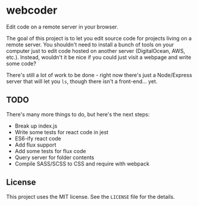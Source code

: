 # webcoder

Edit code on a remote server in your browser.

The goal of this project is to let you edit source code for projects living on a
remote server. You shouldn't need to install a bunch of tools on your computer just to 
edit code hosted on another server (DigitalOcean, AWS, etc.). Instead, wouldn't it be nice
if you could just visit a webpage and write some code?

There's still a lot of work to be done - right now there's just a Node/Express
server that will let you `ls`, though there isn't a front-end... yet.

## TODO

There's many more things to do, but here's the next steps:

* Break up index.js
* Write some tests for react code in jest
* ES6-ify react code
* Add flux support
* Add some tests for flux code
* Query server for folder contents
* Compile SASS/SCSS to CSS and require with webpack

## License

This project uses the MIT license. See the `LICENSE` file for the details.
